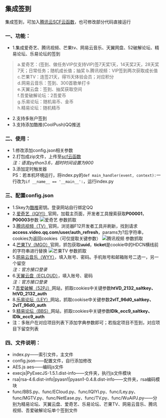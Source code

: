 ## 集成签到
集成签到，可加入[腾讯云SCF云函数](https://console.cloud.tencent.com/scf/list?rid=1&ns=default)，也可修改部分代码直接运行  

### 一、功能：
* 1.集成爱奇艺、腾讯视频、芒果tv、网易云音乐、天翼网盘、52破解论坛、精易论坛、乐易论坛的签到  

> a.爱奇艺：(签到、做任务VIP仅支持VIP)签7天奖1天，14天奖2天，28天奖7天；日常任务；随机成长值；抽奖
  b.腾讯视频：VIP签到两次获取成长值  
  c.芒果TV：连签21天，得15天体验会员；对应积分  
  d.网易云音乐：签到、300首歌单打卡  
  e.天翼云盘：签到、抽奖获取空间  
  f.吾爱破解论坛：2吾爱币  
  g.乐易论坛：随机易币、金币  
  h.精易论坛：随机精币  
 
* 2.支持多账户签到
* 3.支持添加酷推(CoolPush)QQ推送

### 二、使用：
* 1.修改添加config.json相关参数
* 2.打包成zip文件，上传至[scf云函数](https://console.cloud.tencent.com/scf/list?rid=1&ns=default)  
  *注：语言python3.6，超时时间设置为900*
* 3.添加定时触发器  
PS：若本机环境运行，将index.py的`def main_handler(event, context):`一行改为`if __name__ == '__main__':`，运行index.py

### 三、配置config.json
* 1.Skey为[酷推](https://cp.xuthus.cc/)密钥。登录网站自行绑定QQ
* 2.[爱奇艺（IQIYI）](https://iqiyi.com/)官网，加载主页面，开发者工具搜索获取**P00001**，**P00003**参数
![爱奇艺 参数抓取](https://s1.ax1x.com/2020/08/10/aHuqns.jpg)
* 3.[腾讯视频（TV）](https://v.qq.com/)官网，浏览器F12开发者工具并刷新，找到请求**access.video.qq.com/user/auth_refresh**，params为?后字符串，cookies为返回cookies（可仅提取关键参数）
![腾讯视频 参数抓取](https://s1.ax1x.com/2020/08/10/aHKXKH.jpg)
* 4.[芒果TV（MGO）](https://www.mgtv.com/)官网，抓包获取**uuid**，**ticket**是cookie中的HDCN横线前的字符串进行替换
![芒果TV 参数抓取](https://s1.ax1x.com/2020/08/15/dibifU.png)
* 5.[网易云音乐（WYY）](https://music.163.com/)，填入账号、密码。手机账号和邮箱账号二选一，另一个留空  
  *注：官方接口登录*
* 6.[天翼云盘（ECLOUD）](https://cloud.189.cn/)，填入账号、密码  
  *注：官方接口登录*
* 7.[吾爱破解（52PJ）](https://www.52pojie.cn/)网站，抓取cookies中关键参数**htVD_2132_saltkey、htVD_2132_auth**
* 8.[乐易论坛（LEY）](https://www.leybc.com/)网站，抓取cookise中关键参数**2vlT_96d0_saltkey、2vlT_96d0_auth**
* 9.[精易论坛（BBS）](https://bbs.125.la/)网站，抓取cookies中关键参数**lDlk_ecc9_saltkey、lDlk_ecc9_auth**
* 注：多账户在对应项目列表下添加字典参数即可；若指定项目不签到，对应项目下留空列表

### 四、文件说明：
* index.py——索引文件，主文件
* config.json——配置文件，自行添加修改
* AES.js aes——编码js文件
* execjs|PyExecJS-1.5.1.dist-info——文件夹，执行js文件模块
* rsa|rsa-4.6.dist-info|pyasn1|pyasn1-0.4.8.dist-info——文件夹，rsa编码模块
* func/BBS.py、func/ECloud.py、func/IQIYI.py、func/Ley.py、func/MGTV.py、func/NetEase.py、func/TV.py、func/WuAiPJ.py——分别为精易论坛、天翼云盘、爱奇艺、乐易论坛、芒果TV、网易云音乐、腾讯视频、吾爱破解论坛单个签到文件